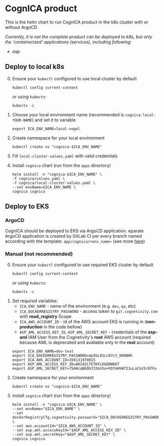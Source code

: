 # CognICA product
This is the helm chart to run CognICA product in the k8s cluster with or without ArgoCD

_Currently, it is not the complete product can be deployed to k8s, but only the 'containerized' applications (services),
including following:_
* _asp_

## Deploy to local k8s
0. Ensure your `kubectl` configured to use local cluster by default
   ```shell
   kubectl config current-context
   ```
   _or using `kubectx`:_
   ```shell
   kubectx -c
   ```
   
1. Choose your local environment name (recommended is `cognica-local-YOUR-NAME`) and set it to variable
   ```shell
   export ICA_ENV_NAME=local-vogol
   ```
2. Create namespace for your local environment
   ```shell
   kubectl create ns "cognica-$ICA_ENV_NAME"
   ```
3. Fill `local-cluster-values.yaml` with valid credentials
4. Install `cognica` chart (run from the `apps` directory)
   ```shell
   helm install -n "cognica-$ICA_ENV_NAME" \
   -f cognica/values.yaml \
   -f cognica/local-cluster-values.yaml \
   --set envName=$ICA_ENV_NAME \
   cognica cognica
   ```

## Deploy to EKS
### ArgoCD
CognICA should be deployed to EKS via ArgoCD application. eparate ArgoCD application is created by GitLab CI per every branch named according with the template: `app/cognica/<env_name>` (see more [here](https://git.cognetivity.com/devops/kubernetes/non-production/-/tree/master/apps))

### Manual (not recommended)
0. Ensure your `kubectl` configured to use required EKS cluster by default
   ```shell
   kubectl config current-context
   ```
   _or using `kubectx`:_
   ```shell
   kubectx -c
   ```
1. Set required variables: 
   - `ICA_ENV_NAME` - name of the environment (e.g. `dev`, `qa`, etc)
   - `ICA_DOCKERREGISTRY_PASSWORD` - access token to `git.cognetivity.com` with **read_registry** Scope
   - `ICA_AWS_ACCOUNT_ID` - id of the AWS account EKS is running in (**non-production** in the code bellow)
   - `ASP_AML_ACCESS_KEY_ID`, `ASP_AML_SECRET_KEY` - credentials of the **asp-aml** IAM User from the Cognetivity's **root** AWS account (required because AML is deprecated and available only in the **root** account) 
   ```shell
   export ICA_ENV_NAME=dev-test
   export ICA_DOCKERREGISTRY_PASSWORD=4p5bL91Ln97c3_DH9NHh
   export ICA_AWS_ACCOUNT_ID=356131978015
   export ASP_AML_ACCESS_KEY_ID=AKIA2LTETHYLDGDRW66T
   export ASP_AML_SECRET_KEY=7SAHcqNGDb3334n5o+hD7mHVWf21uLaCGs5r87Fo
   ```
2. Create namespace for your environment
   ```shell
   kubectl create ns "cognica-$ICA_ENV_NAME"
   ```
3. Install `cognica` chart (run from the `apps` directory)
   ```shell
   helm install -n "cognica-$ICA_ENV_NAME" \
   --set envName="$ICA_ENV_NAME" \
   --set dockerRegistryCfg.cognetivity.password="$ICA_DOCKERREGISTRY_PASSWORD" \
   --set aws.accountId="$ICA_AWS_ACCOUNT_ID" \
   --set asp.aml.accessKeyId="$ASP_AML_ACCESS_KEY_ID" \
   --set asp.aml.secretKey="$ASP_AML_SECRET_KEY" \ 
   cognica cognica
   ```
